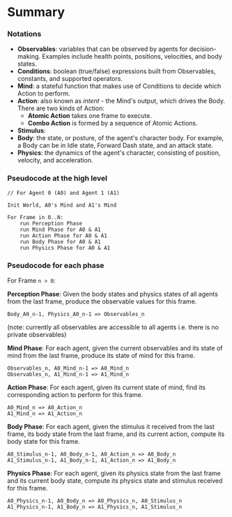 # Summary


### Notations
- **Observables**: variables that can be observed by agents for decision-making. Examples include health points, positions, velocities, and body states.
- **Conditions**: boolean (true/false) expressions built from Observables, constants, and supported operators.
- **Mind**: a stateful function that makes use of Conditions to decide which Action to perform.
- **Action**: also known as *intent* - the Mind's output, which drives the Body. There are two kinds of Action:
  - **Atomic Action** takes one frame to execute.
  - **Combo Action** is formed by a sequence of Atomic Actions.
- **Stimulus**:
- **Body**: the state, or posture, of the agent's character body. For example, a Body can be in Idle state, Forward Dash state, and an attack state.
- **Physics**: the dynamics of the agent's character, consisting of position, velocity, and acceleration.

### Pseudocode at the high level

```
// For Agent 0 (A0) and Agent 1 (A1)

Init World, A0's Mind and A1's Mind

For Frame in 0..N:
    run Perception Phase
    run Mind Phase for A0 & A1
    run Action Phase for A0 & A1
    run Body Phase for A0 & A1
    run Physics Phase for A0 & A1
```

### Pseudocode for each phase

For Frame `n > 0`:

**Perception Phase**: Given the body states and physics states of all agents from the last frame, produce the observable values for this frame.
```
Body_A0_n-1, Physics_A0_n-1 => Observables_n
```
(note: currently all observables are accessible to all agents i.e. there is no private observables)

**Mind Phase**: For each agent, given the current observables and its state of mind from the last frame, produce its state of mind for this frame.
```
Observables_n, A0_Mind_n-1 => A0_Mind_n
Observables_n, A1_Mind_n-1 => A1_Mind_n
```

**Action Phase**: For each agent, given its current state of mind, find its corresponding action to perform for this frame.
```
A0_Mind_n => A0_Action_n
A1_Mind_n => A1_Action_n
```

**Body Phase**: For each agent, given the stimulus it received from the last frame, its body state from the last frame, and its current action, compute its body state for this frame.
```
A0_Stimulus_n-1, A0_Body_n-1, A0_Action_n => A0_Body_n
A1_Stimulus_n-1, A1_Body_n-1, A1_Action_n => A1_Body_n
```

**Physics Phase**: For each agent, given its physics state from the last frame and its current body state, compute its physics state and stimulus received for this frame.
```
A0_Physics_n-1, A0_Body_n => A0_Physics_n, A0_Stimulus_n
A1_Physics_n-1, A1_Body_n => A1_Physics_n, A1_Stimulus_n
```

